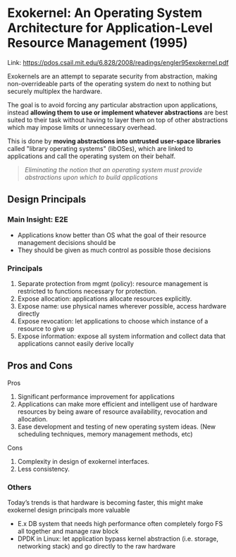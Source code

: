 # Exokernel: An Operating System Architecture for Application-Level Resource Management (1995) 

Link: https://pdos.csail.mit.edu/6.828/2008/readings/engler95exokernel.pdf

Exokernels are an attempt to separate security from abstraction, making non-overrideable parts of the operating system do next to nothing but securely multiplex the hardware.

The goal is to avoid forcing any particular abstraction upon applications, instead **allowing them to use or implement whatever abstractions** are best suited to their task without having to layer them on top of other abstractions which may impose limits or unnecessary overhead. 

This is done by **moving abstractions into untrusted user-space libraries** called "library operating systems" (libOSes), which are linked to applications and call the operating system on their behalf.

> *Eliminating the notion that an operating system must provide abstractions upon which to build applications*

## Design Principals
### Main Insight: E2E
- Applications know better than OS what the goal of their resource management decisions should be
- They should be given as much control as possible those decisions

### Principals 

1. Separate protection from mgmt (policy): resource management is restricted to functions necessary for protection.
2. Expose allocation: applications allocate resources explicitly.
3. Expose name: use physical names wherever possible, access hardware directly 
4. Expose revocation: let applications to choose which instance of a resource to give up
5. Expose information: expose all system information and collect data that applications cannot easily derive locally

## Pros and Cons
Pros 
1. Significant performance improvement for applications 
2. Applications can make more efficient and intelligent use of hardware resources by being aware of resource availability, revocation and allocation.
3. Ease development and testing of new operating system ideas. (New scheduling techniques, memory management methods, etc)

Cons 
1. Complexity in design of exokernel interfaces.
2. Less consistency.

### Others
Today’s trends is that hardware is becoming faster, this might make exokernel design principals more valuable 
- E.x DB system that needs high performance often completely forgo FS all together and manage raw block
- DPDK in Linux: let application bypass kernel abstraction (i.e. storage, networking stack) and go directly to the raw hardware

